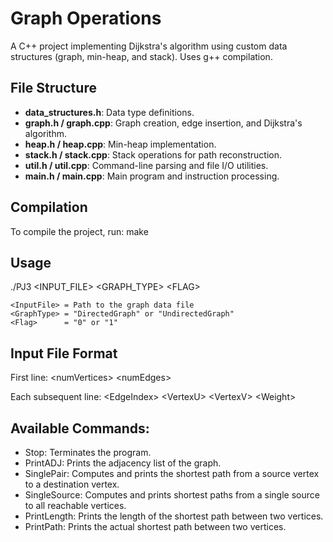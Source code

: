 # Graph Operations

A C++ project implementing Dijkstra's algorithm using custom data structures (graph, min-heap, and stack). Uses g++ compilation.

## File Structure

- **data_structures.h**: Data type definitions.
- **graph.h / graph.cpp**: Graph creation, edge insertion, and Dijkstra's algorithm.
- **heap.h / heap.cpp**: Min-heap implementation.
- **stack.h / stack.cpp**: Stack operations for path reconstruction.
- **util.h / util.cpp**: Command-line parsing and file I/O utilities.
- **main.h / main.cpp**: Main program and instruction processing.

## Compilation

To compile the project, run:
make

## Usage

./PJ3 &lt;INPUT_FILE&gt; &lt;GRAPH_TYPE&gt; &lt;FLAG&gt;

    <InputFile> = Path to the graph data file
    <GraphType> = "DirectedGraph" or "UndirectedGraph"
    <Flag>      = "0" or "1"

## Input File Format

First line: 
    &lt;numVertices&gt; &lt;numEdges&gt;

Each subsequent line:
    &lt;EdgeIndex&gt; &lt;VertexU&gt; &lt;VertexV&gt; &lt;Weight&gt;

## Available Commands:
- Stop: Terminates the program.
- PrintADJ: Prints the adjacency list of the graph.
- SinglePair: Computes and prints the shortest path from a source vertex to a destination vertex.
- SingleSource: Computes and prints shortest paths from a single source to all reachable vertices.
- PrintLength: Prints the length of the shortest path between two vertices.
- PrintPath: Prints the actual shortest path between two vertices.
